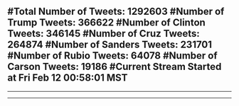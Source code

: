 #Total Number of Tweets: 1292603 
#Number of Trump Tweets: 366622
#Number of Clinton Tweets: 346145
#Number of Cruz Tweets: 264874
#Number of Sanders Tweets: 231701
#Number of Rubio Tweets: 64078
#Number of Carson Tweets: 19186
#Current Stream Started at Fri Feb 12 00:58:01 MST
---
---
---
